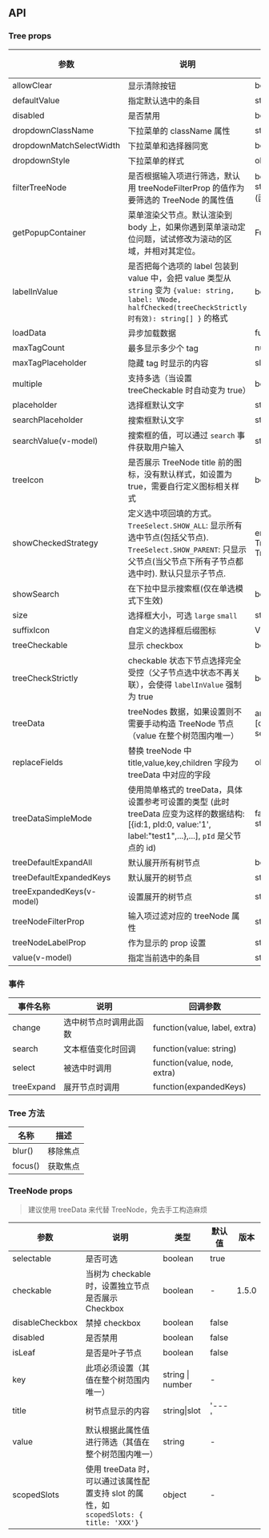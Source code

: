 ## API

### Tree props

| 参数 | 说明 | 类型 | 默认值 | 版本 |
| --- | --- | --- | --- | --- |
| allowClear | 显示清除按钮 | boolean | false |  |
| defaultValue | 指定默认选中的条目 | string/string\[] | - |  |
| disabled | 是否禁用 | boolean | false |  |
| dropdownClassName | 下拉菜单的 className 属性 | string | - |  |
| dropdownMatchSelectWidth | 下拉菜单和选择器同宽 | boolean | true |  |
| dropdownStyle | 下拉菜单的样式 | object | - |  |
| filterTreeNode | 是否根据输入项进行筛选，默认用 treeNodeFilterProp 的值作为要筛选的 TreeNode 的属性值 | boolean\|Function(inputValue: string, treeNode: TreeNode) (函数需要返回 bool 值) | Function |  |
| getPopupContainer | 菜单渲染父节点。默认渲染到 body 上，如果你遇到菜单滚动定位问题，试试修改为滚动的区域，并相对其定位。 | Function(triggerNode) | () => document.body |  |
| labelInValue | 是否把每个选项的 label 包装到 value 中，会把 value 类型从 `string` 变为 `{value: string, label: VNode, halfChecked(treeCheckStrictly 时有效): string[] }` 的格式 | boolean | false |  |
| loadData | 异步加载数据 | function(node) | - |  |
| maxTagCount | 最多显示多少个 tag | number | - |  |
| maxTagPlaceholder | 隐藏 tag 时显示的内容 | slot/function(omittedValues) | - |  |
| multiple | 支持多选（当设置 treeCheckable 时自动变为 true） | boolean | false |  |
| placeholder | 选择框默认文字 | string\|slot | - |  |
| searchPlaceholder | 搜索框默认文字 | string\|slot | - |  |
| searchValue(v-model) | 搜索框的值，可以通过 `search` 事件获取用户输入 | string | - |  |
| treeIcon | 是否展示 TreeNode title 前的图标，没有默认样式，如设置为 true，需要自行定义图标相关样式 | boolean | false |  |
| showCheckedStrategy | 定义选中项回填的方式。`TreeSelect.SHOW_ALL`: 显示所有选中节点(包括父节点). `TreeSelect.SHOW_PARENT`: 只显示父节点(当父节点下所有子节点都选中时). 默认只显示子节点. | enum{TreeSelect.SHOW_ALL, TreeSelect.SHOW_PARENT, TreeSelect.SHOW_CHILD } | TreeSelect.SHOW_CHILD |  |
| showSearch | 在下拉中显示搜索框(仅在单选模式下生效) | boolean | false |  |
| size | 选择框大小，可选 `large` `small` | string | 'default' |  |
| suffixIcon | 自定义的选择框后缀图标 | VNode \| slot | - |  |
| treeCheckable | 显示 checkbox | boolean | false |  |
| treeCheckStrictly | checkable 状态下节点选择完全受控（父子节点选中状态不再关联），会使得 `labelInValue` 强制为 true | boolean | false |  |
| treeData | treeNodes 数据，如果设置则不需要手动构造 TreeNode 节点（value 在整个树范围内唯一） | array&lt;{value, label, children, [disabled, disableCheckbox, selectable]}> | \[] |  |
| replaceFields | 替换 treeNode 中 title,value,key,children 字段为 treeData 中对应的字段 | object | {children:'children', title:'title', key:'key', value: 'value' } |  | 1.6.1 |
| treeDataSimpleMode | 使用简单格式的 treeData，具体设置参考可设置的类型 (此时 treeData 应变为这样的数据结构: \[{id:1, pId:0, value:'1', label:"test1",...},...], `pId` 是父节点的 id) | false\|Array&lt;{ id: string, pId: string, rootPId: null }> | false |  |
| treeDefaultExpandAll | 默认展开所有树节点 | boolean | false |  |
| treeDefaultExpandedKeys | 默认展开的树节点 | string\[] \| number\[] | - |  |
| treeExpandedKeys(v-model) | 设置展开的树节点 | string\[] \| number\[] | - |  |
| treeNodeFilterProp | 输入项过滤对应的 treeNode 属性 | string | 'value' |  |
| treeNodeLabelProp | 作为显示的 prop 设置 | string | 'title' |  |
| value(v-model) | 指定当前选中的条目 | string/string\[] | - |  |

### 事件

| 事件名称   | 说明                   | 回调参数                      |
| ---------- | ---------------------- | ----------------------------- |
| change     | 选中树节点时调用此函数 | function(value, label, extra) |
| search     | 文本框值变化时回调     | function(value: string)       |
| select     | 被选中时调用           | function(value, node, extra)  |
| treeExpand | 展开节点时调用         | function(expandedKeys)        |

### Tree 方法

| 名称    | 描述     |
| ------- | -------- |
| blur()  | 移除焦点 |
| focus() | 获取焦点 |

### TreeNode props

> 建议使用 treeData 来代替 TreeNode，免去手工构造麻烦

| 参数 | 说明 | 类型 | 默认值 | 版本 |
| --- | --- | --- | --- | --- |
| selectable | 是否可选 | boolean | true |  |
| checkable | 当树为 checkable 时，设置独立节点是否展示 Checkbox | boolean | - | 1.5.0 |
| disableCheckbox | 禁掉 checkbox | boolean | false |  |
| disabled | 是否禁用 | boolean | false |  |
| isLeaf | 是否是叶子节点 | boolean | false |  |
| key | 此项必须设置（其值在整个树范围内唯一） | string \| number | - |  |
| title | 树节点显示的内容 | string\|slot | '---' |  |
| value | 默认根据此属性值进行筛选（其值在整个树范围内唯一） | string | - |  |
| scopedSlots | 使用 treeData 时，可以通过该属性配置支持 slot 的属性，如 `scopedSlots: { title: 'XXX'}` | object | - |  |

